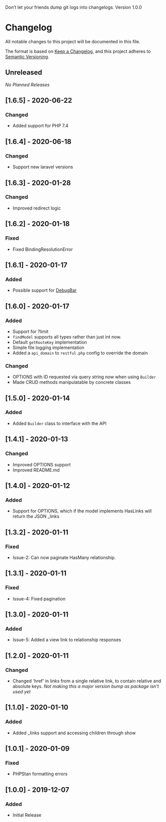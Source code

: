Don’t let your friends dump git logs into changelogs.
Version 1.0.0
# Changelog
All notable changes to this project will be documented in this file.

The format is based on [Keep a Changelog](https://keepachangelog.com/en/1.0.0/),
and this project adheres to [Semantic Versioning](https://semver.org/spec/v2.0.0.html).

## Unreleased

_No Planned Releases_

## [1.6.5] - 2020-06-22
### Changed
- Added support for PHP 7.4

## [1.6.4] - 2020-06-18
### Changed
- Support new laravel versions

## [1.6.3] - 2020-01-28
### Changed
- Improved redirect logic

## [1.6.2] - 2020-01-18
### Fixed
- Fixed BindingResolutionError

## [1.6.1] - 2020-01-17
### Added
- Possible support for [DebugBar](https://github.com/barryvdh/laravel-debugbar)

## [1.6.0] - 2020-01-17
### Added
- Support for ?limit
- `findModel` supports all types rather than just int now.
- Default `getRouteKey` implementation
- Simple file logging implementation
- Added a `api_domain` to `restful.php` config to override the domain

### Changed
- OPTIONS with ID requested via query string now when using `Builder`
- Made CRUD methods manipulatable by concrete classes

## [1.5.0] - 2020-01-14
### Added
- Added `Builder` class to interface with the API

## [1.4.1] - 2020-01-13
### Changed
- Improved OPTIONS support
- Improved README.md

## [1.4.0] - 2020-01-12
### Added
- Support for OPTIONS, which if the model implements HasLinks will return the JSON _links

## [1.3.2] - 2020-01-11
### Fixed
- Issue-2: Can now paginate HasMany relationship.

## [1.3.1] - 2020-01-11
### Fixed
- Issue-4: Fixed pagination

## [1.3.0] - 2020-01-11
### Added
- Issue-5: Added a view link to relationship responses

## [1.2.0] - 2020-01-11
### Changed
- Changed 'href' in links from a single relative link, to contain relative and absolute keys.
_Not making this a major version bump as package isn't used yet_

## [1.1.0] - 2020-01-10
### Added
- Added _links support and accessing children through show

## [1.0.1] - 2020-01-09
### Fixed
- PHPStan formatting errors

## [1.0.0] - 2019-12-07
### Added
- Initial Release
